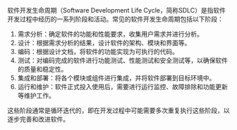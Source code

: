 软件开发生命周期（Software Development Life Cycle，简称SDLC）是指软件开发过程中经历的一系列阶段和活动。常见的软件开发生命周期包括以下阶段：

1.  需求分析：确定软件的功能和性能要求，收集用户需求并进行分析。
2.  设计：根据需求分析的结果，设计软件的架构、模块和界面等。
3.  编码：根据设计文档，将软件的功能实现为可执行的代码。
4.  测试：对编码完成的软件进行功能测试、性能测试和安全测试等，以确保软件的质量和稳定性。
5.  集成和部署：将各个模块或组件进行集成，并将软件部署到目标环境中。
6.  运行和维护：软件正式投入使用后，需要进行运行监控、故障排除和功能更新等维护工作。

这些阶段通常是循环迭代的，即在开发过程中可能需要多次重复执行这些阶段，以逐步完善和改进软件。